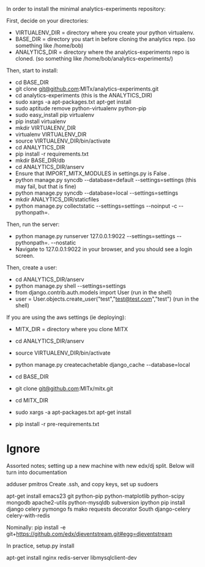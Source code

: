 
In order to install the minimal analytics-experiments repository:

First, decide on your directories:
* VIRTUALENV_DIR = directory where you create your python virtualenv.
* BASE_DIR = directory you start in before cloning the analytics repo. (so something like /home/bob)
* ANALYTICS_DIR = directory where the analytics-experiments repo is cloned. (so something like /home/bob/analytics-experiments/)

Then, start to install:
* cd BASE_DIR
* git clone git@github.com:MITx/analytics-experiments.git
* cd analytics-experiments (this is the ANALYTICS_DIR)
* sudo xargs -a apt-packages.txt apt-get install
* sudo aptitude remove python-virtualenv python-pip
* sudo easy_install pip virtualenv
* pip install virtualenv
* mkdir VIRTUALENV_DIR
* virtualenv VIRTUALENV_DIR
* source VIRTUALENV_DIR/bin/activate
* cd ANALYTICS_DIR
* pip install -r requirements.txt
* mkdir BASE_DIR/db
* cd ANALYTICS_DIR/anserv
* Ensure that IMPORT_MITX_MODULES in settings.py is False .
* python manage.py syncdb --database=default --settings=settings (this may fail, but that is fine)
* python manage.py syncdb --database=local --settings=settings
* mkdir ANALYTICS_DIR/staticfiles
* python manage.py collectstatic --settings=settings --noinput -c --pythonpath=.

Then, run the server:
* python manage.py runserver 127.0.0.1:9022 --settings=settings --pythonpath=. --nostatic
* Navigate to 127.0.0.1:9022 in your browser, and you should see a login screen.

Then, create a user:
* cd ANALYTICS_DIR/anserv
* python manage.py shell --settings=settings
* from django.contrib.auth.models import User (run in the shell)
* user = User.objects.create_user("test","test@test.com","test") (run in the shell)

If you are using the aws settings (ie deploying):

* MITX_DIR = directory where you clone MITX

* cd ANALYTICS_DIR/anserv
* source VIRTUALENV_DIR/bin/activate
* python manage.py createcachetable django_cache --database=local
* cd BASE_DIR
* git clone git@github.com:MITx/mitx.git
* cd MITX_DIR
* sudo xargs -a apt-packages.txt apt-get install
* pip install -r pre-requirements.txt


Ignore
=====

Assorted notes; setting up a new machine with new edx/dj split. Below will turn into documentation

adduser pmitros
Create .ssh, and copy keys, set up sudoers

apt-get install emacs23 git python-pip python-matplotlib python-scipy mongodb apache2-utils python-mysqldb subversion ipython 
pip install django celery pymongo fs mako requests decorator South django-celery celery-with-redis

Nominally: 
pip install -e git+https://github.com/edx/djeventstream.git#egg=djeventstream

In practice, setup.py install

apt-get install nginx redis-server libmysqlclient-dev 
